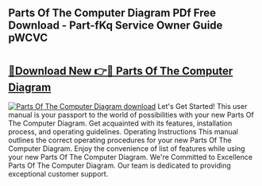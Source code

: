 ## Parts Of The Computer Diagram PDf Free Download - Part-fKq Service Owner Guide pWCVC

# <h2><a href="http://dfhbuz.blite.top/?on=Parts+Of+The+Computer+Diagram">🔗Download New 👉🔴 Parts Of The Computer Diagram</a></h2>

[![Parts Of The Computer Diagram download](https://i.imgur.com/lujVjoI.png)](http://dfhbuz.blite.top/?on=Parts+Of+The+Computer+Diagram)
Let's Get Started! This user manual is your passport to the world of possibilities with your new Parts Of The Computer Diagram. Get acquainted with its features, installation process, and operating guidelines. Operating Instructions This manual outlines the correct operating procedures for your new Parts Of The Computer Diagram. Enjoy the convenience of list of features while using your new Parts Of The Computer Diagram. We're Committed to Excellence Parts Of The Computer Diagram. Our team is dedicated to providing exceptional customer support.
